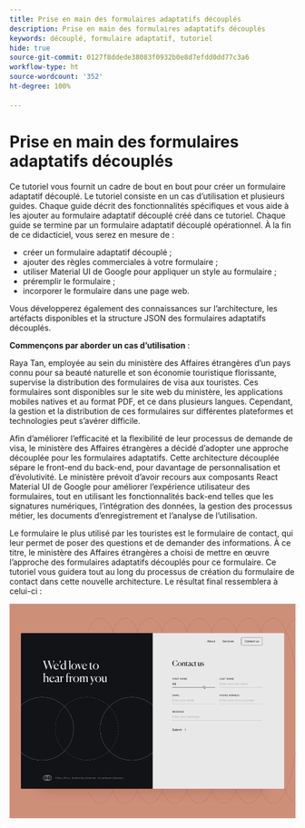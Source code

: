 ```yaml
---
title: Prise en main des formulaires adaptatifs découplés
description: Prise en main des formulaires adaptatifs découplés
keywords: découplé, formulaire adaptatif, tutoriel
hide: true
source-git-commit: 0127f8ddede38083f0932b0e8d7efdd0dd77c3a6
workflow-type: ht
source-wordcount: '352'
ht-degree: 100%

---
```



# Prise en main des formulaires adaptatifs découplés

Ce tutoriel vous fournit un cadre de bout en bout pour créer un formulaire adaptatif découplé. Le tutoriel consiste en un cas d’utilisation et plusieurs guides. Chaque guide décrit des fonctionnalités spécifiques et vous aide à les ajouter au formulaire adaptatif découplé créé dans ce tutoriel. Chaque guide se termine par un formulaire adaptatif découplé opérationnel. À la fin de ce didacticiel, vous serez en mesure de :

* créer un formulaire adaptatif découplé ;
* ajouter des règles commerciales à votre formulaire ;
* utiliser Material UI de Google pour appliquer un style au formulaire ;
* préremplir le formulaire ;
* incorporer le formulaire dans une page web.

Vous développerez également des connaissances sur l’architecture, les artéfacts disponibles et la structure JSON des formulaires adaptatifs découplés.

**Commençons par aborder un cas d’utilisation** :

Raya Tan, employée au sein du ministère des Affaires étrangères d’un pays connu pour sa beauté naturelle et son économie touristique florissante, supervise la distribution des formulaires de visa aux touristes. Ces formulaires sont disponibles sur le site web du ministère, les applications mobiles natives et au format PDF, et ce dans plusieurs langues. Cependant, la gestion et la distribution de ces formulaires sur différentes plateformes et technologies peut s’avérer difficile.

Afin d’améliorer l’efficacité et la flexibilité de leur processus de demande de visa, le ministère des Affaires étrangères a décidé d’adopter une approche découplée pour les formulaires adaptatifs. Cette architecture découplée sépare le front-end du back-end, pour davantage de personnalisation et d’évolutivité. Le ministère prévoit d’avoir recours aux composants React Material UI de Google pour améliorer l’expérience utilisateur des formulaires, tout en utilisant les fonctionnalités back-end telles que les signatures numériques, l’intégration des données, la gestion des processus métier, les documents d’enregistrement et l’analyse de l’utilisation.

Le formulaire le plus utilisé par les touristes est le formulaire de contact, qui leur permet de poser des questions et de demander des informations. À ce titre, le ministère des Affaires étrangères a choisi de mettre en œuvre l’approche des formulaires adaptatifs découplés pour ce formulaire. Ce tutoriel vous guidera tout au long du processus de création du formulaire de contact dans cette nouvelle architecture. Le résultat final ressemblera à celui-ci :

![Formulaire adaptatif découplé de contact](assets/contact-us-headless-adaptive-forms.png)